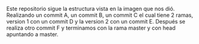 Este repositorio sigue la estructura vista en la imagen que nos dió.
Realizando un commit A, un commit B, un commit C el cual tiene 2 ramas,
version 1 con un commit D y la version 2 con un commit E. 
Después se realiza otro commit F y terminamos con la rama master y con head apuntando a master.
